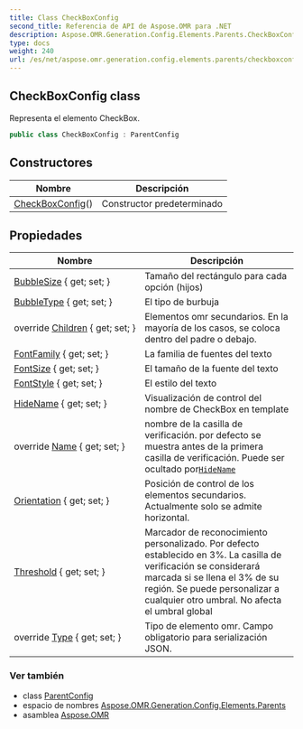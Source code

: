 ```yaml
---
title: Class CheckBoxConfig
second_title: Referencia de API de Aspose.OMR para .NET
description: Aspose.OMR.Generation.Config.Elements.Parents.CheckBoxConfig clase. Representa el elemento CheckBox.
type: docs
weight: 240
url: /es/net/aspose.omr.generation.config.elements.parents/checkboxconfig/
---
```

## CheckBoxConfig class

Representa el elemento CheckBox.

```csharp
public class CheckBoxConfig : ParentConfig
```

## Constructores

| Nombre | Descripción |
| --- | --- |
| [CheckBoxConfig](checkboxconfig/)() | Constructor predeterminado |

## Propiedades

| Nombre | Descripción |
| --- | --- |
| [BubbleSize](../../aspose.omr.generation.config.elements.parents/checkboxconfig/bubblesize/) { get; set; } | Tamaño del rectángulo para cada opción (hijos) |
| [BubbleType](../../aspose.omr.generation.config.elements.parents/checkboxconfig/bubbletype/) { get; set; } | El tipo de burbuja |
| override [Children](../../aspose.omr.generation.config.elements.parents/checkboxconfig/children/) { get; set; } | Elementos omr secundarios. En la mayoría de los casos, se coloca dentro del padre o debajo. |
| [FontFamily](../../aspose.omr.generation.config.elements.parents/checkboxconfig/fontfamily/) { get; set; } | La familia de fuentes del texto |
| [FontSize](../../aspose.omr.generation.config.elements.parents/checkboxconfig/fontsize/) { get; set; } | El tamaño de la fuente del texto |
| [FontStyle](../../aspose.omr.generation.config.elements.parents/checkboxconfig/fontstyle/) { get; set; } | El estilo del texto |
| [HideName](../../aspose.omr.generation.config.elements.parents/checkboxconfig/hidename/) { get; set; } | Visualización de control del nombre de CheckBox en template |
| override [Name](../../aspose.omr.generation.config.elements.parents/checkboxconfig/name/) { get; set; } | nombre de la casilla de verificación. por defecto se muestra antes de la primera casilla de verificación. Puede ser ocultado por[`HideName`](./hidename/) |
| [Orientation](../../aspose.omr.generation.config.elements.parents/checkboxconfig/orientation/) { get; set; } | Posición de control de los elementos secundarios. Actualmente solo se admite horizontal. |
| [Threshold](../../aspose.omr.generation.config.elements.parents/checkboxconfig/threshold/) { get; set; } | Marcador de reconocimiento personalizado. Por defecto establecido en 3%. La casilla de verificación se considerará marcada si se llena el 3% de su región. Se puede personalizar a cualquier otro umbral. No afecta el umbral global |
| override [Type](../../aspose.omr.generation.config.elements.parents/checkboxconfig/type/) { get; set; } | Tipo de elemento omr. Campo obligatorio para serialización JSON. |

### Ver también

* class [ParentConfig](../../aspose.omr.generation.config/parentconfig/)
* espacio de nombres [Aspose.OMR.Generation.Config.Elements.Parents](../../aspose.omr.generation.config.elements.parents/)
* asamblea [Aspose.OMR](../../)


